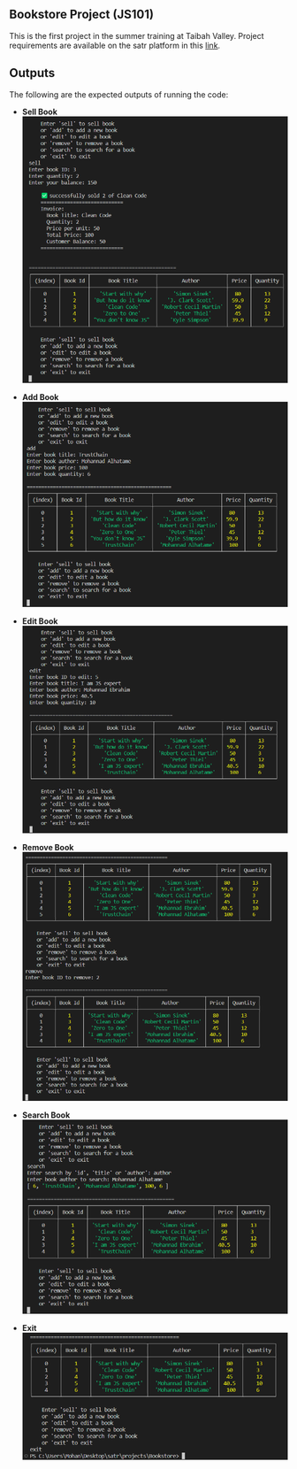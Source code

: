 ## Bookstore Project (JS101)

This is the first project in the summer training at Taibah Valley.
Project requirements are available on the satr platform in this [link](https://satr.codes/courses/063df133-5593-44b9-8d87-a63f2b150fab/session/b4dcd4d2-c4a1-4b04-946b-384f9b68e60b/view).

## Outputs

The following are the expected outputs of running the code:

- **Sell Book**
![sell book](./simple-run/sell.png)

- **Add Book**
![add book](./simple-run/add.png)

- **Edit Book**
![edit book](./simple-run/edit.png)

- **Remove Book**
![remove book](./simple-run/remove.png)

- **Search Book**
![search book](./simple-run/search.png)

- **Exit**
![exit book](./simple-run/exit.png)
